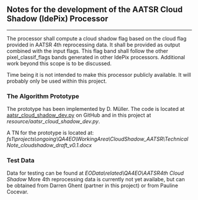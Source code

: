 ## Notes for the development of the AATSR Cloud Shadow (IdePix) Processor
***

The processor shall compute a cloud shadow flag based on the cloud flag provided 
in AATSR 4th reprocessing data. It shall be provided as output combined with the input flags.
This flag band shall follow the other pixel_classif_flags bands generated in other 
IdePix processors. Additional work beyond this scope is to be discussed.

Time being it is not intended to make this processor publicly available.
It will probably only be used within this project.

### The Algorithm Prototype
The prototype has been implemented by D. Müller.
The code is located at [aatsr_cloud_shadow_dev.py]( 
https://github.com/bcdev/geoinfopy/blob/master/sandbox/dagmar/QA4EO/aatsr_cloud_shadow_dev.py) on GitHub 
and in this project at *resource/aatsr_cloud_shadow_dev.py*.

A TN for the prototype is located at: 
*fs1\projects\ongoing\QA4EO\WorkingArea\CloudShadow_AATSR\Technical Note_cloudshadow_draft_v0.1.docx*

### Test Data
Data for testing can be found at *EOData\related\QA4EO\AATSR4th Cloud Shadow*
More 4th reprocessing data is currently not yet availabe, but 
can be obtained from Darren Ghent (partner in this project) or from Pauline Cocevar.